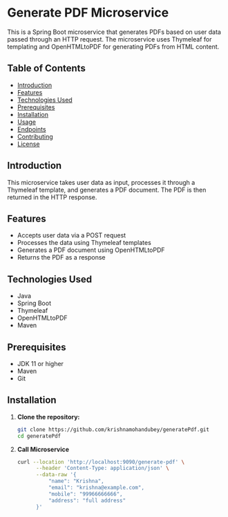 # Generate PDF Microservice

This is a Spring Boot microservice that generates PDFs based on user data passed through an HTTP request. The microservice uses Thymeleaf for templating and OpenHTMLtoPDF for generating PDFs from HTML content.

## Table of Contents

- [Introduction](#introduction)
- [Features](#features)
- [Technologies Used](#technologies-used)
- [Prerequisites](#prerequisites)
- [Installation](#installation)
- [Usage](#usage)
- [Endpoints](#endpoints)
- [Contributing](#contributing)
- [License](#license)

## Introduction

This microservice takes user data as input, processes it through a Thymeleaf template, and generates a PDF document. The PDF is then returned in the HTTP response.

## Features

- Accepts user data via a POST request
- Processes the data using Thymeleaf templates
- Generates a PDF document using OpenHTMLtoPDF
- Returns the PDF as a response

## Technologies Used

- Java
- Spring Boot
- Thymeleaf
- OpenHTMLtoPDF
- Maven

## Prerequisites

- JDK 11 or higher
- Maven
- Git

## Installation

1. **Clone the repository:**

   ```sh
   git clone https://github.com/krishnamohandubey/generatePdf.git
   cd generatePdf

2. **Call Microservice**

   ```sh
   curl --location 'http://localhost:9090/generate-pdf' \
         --header 'Content-Type: application/json' \
         --data-raw '{
             "name": "Krishna",
             "email": "krishna@example.com",
             "mobile": "99966666666",
             "address": "full address"
         }'
   

   
